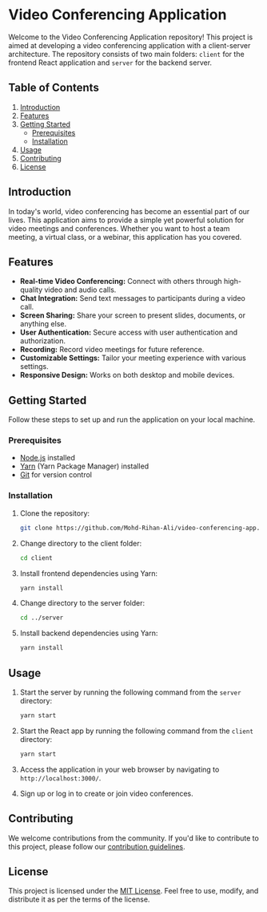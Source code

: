 # Video Conferencing Application

Welcome to the Video Conferencing Application repository! This project is aimed at developing a video conferencing application with a client-server architecture. The repository consists of two main folders: `client` for the frontend React application and `server` for the backend server.

## Table of Contents

1. [Introduction](#introduction)
2. [Features](#features)
3. [Getting Started](#getting-started)
   - [Prerequisites](#prerequisites)
   - [Installation](#installation)
4. [Usage](#usage)
5. [Contributing](#contributing)
6. [License](#license)

## Introduction

In today's world, video conferencing has become an essential part of our lives. This application aims to provide a simple yet powerful solution for video meetings and conferences. Whether you want to host a team meeting, a virtual class, or a webinar, this application has you covered.

## Features

- **Real-time Video Conferencing:** Connect with others through high-quality video and audio calls.
- **Chat Integration:** Send text messages to participants during a video call.
- **Screen Sharing:** Share your screen to present slides, documents, or anything else.
- **User Authentication:** Secure access with user authentication and authorization.
- **Recording:** Record video meetings for future reference.
- **Customizable Settings:** Tailor your meeting experience with various settings.
- **Responsive Design:** Works on both desktop and mobile devices.

## Getting Started

Follow these steps to set up and run the application on your local machine.

### Prerequisites

- [Node.js](https://nodejs.org/) installed
- [Yarn](https://classic.yarnpkg.com/en/docs/install) (Yarn Package Manager) installed
- [Git](https://git-scm.com/) for version control

### Installation

1. Clone the repository:

   ```bash
   git clone https://github.com/Mohd-Rihan-Ali/video-conferencing-app.git
   ```

2. Change directory to the client folder:

   ```bash
   cd client
   ```

3. Install frontend dependencies using Yarn:

   ```bash
   yarn install
   ```

4. Change directory to the server folder:

   ```bash
   cd ../server
   ```

5. Install backend dependencies using Yarn:

   ```bash
   yarn install
   ```

## Usage

1. Start the server by running the following command from the `server` directory:

   ```bash
   yarn start
   ```

2. Start the React app by running the following command from the `client` directory:

   ```bash
   yarn start
   ```

3. Access the application in your web browser by navigating to `http://localhost:3000/`.

4. Sign up or log in to create or join video conferences.

## Contributing

We welcome contributions from the community. If you'd like to contribute to this project, please follow our [contribution guidelines](CONTRIBUTING.md).

## License

This project is licensed under the [MIT License](LICENSE). Feel free to use, modify, and distribute it as per the terms of the license.
